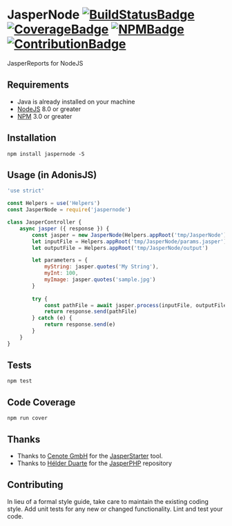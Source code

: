 # JasperNode [![BuildStatusBadge]][BuildStatusLink] [![CoverageBadge]][CoverageLink] [![NPMBadge]][NPMLink] [![ContributionBadge]][ContributionLink]

JasperReports for NodeJS

## Requirements
- Java is already installed on your machine
- [NodeJS](https://nodejs.org/) 8.0 or greater
- [NPM](https://www.npmjs.com/) 3.0 or greater

## Installation
    npm install jaspernode -S

## Usage (in AdonisJS)

```js
'use strict'

const Helpers = use('Helpers')
const JasperNode = require('jaspernode')

class JasperController {
    async jasper ({ response }) {
        const jasper = new JasperNode(Helpers.appRoot('tmp/JasperNode'))
        let inputFile = Helpers.appRoot('tmp/JasperNode/params.jasper')
        let outputFile = Helpers.appRoot('tmp/JasperNode/output')

        let parameters = {
            myString: jasper.quotes('My String'),
            myInt: 100,
            myImage: jasper.quotes('sample.jpg')
        }
        
        try {   
            const pathFile = await jasper.process(inputFile, outputFile, parameters).execute()
            return response.send(pathFile)
        } catch (e) {
            return response.send(e)
        }
    }
}
```

## Tests
    npm test

## Code Coverage
    npm run cover

## Thanks
- Thanks to [Cenote GmbH](http://www.cenote.de/) for the [JasperStarter](http://jasperstarter.sourceforge.net/) tool.
- Thanks to [Hélder Duarte](https://github.com/cossou) for the [JasperPHP](https://github.com/cossou/JasperPHP) repository

## Contributing

In lieu of a formal style guide, take care to maintain the existing coding style. Add unit tests for any new or changed functionality. Lint and test your code.

[BuildStatusBadge]:https://travis-ci.org/ahmadarif/JasperNode.svg?branch=master
[BuildStatusLink]:https://travis-ci.org/ahmadarif/JasperNode
[CoverageBadge]:https://coveralls.io/repos/github/ahmadarif/JasperNode/badge.svg?branch=master
[CoverageLink]:https://coveralls.io/github/ahmadarif/JasperNode?branch=master
[NPMBadge]:https://badge.fury.io/js/jaspernode.svg
[NPMLink]:https://badge.fury.io/js/jaspernode
[ContributionBadge]:https://img.shields.io/badge/contributions-welcome-brightgreen.svg?style=flat
[ContributionLink]:https://github.com/ahmadarif/JasperNode/issues